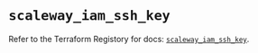 # `scaleway_iam_ssh_key`

Refer to the Terraform Registory for docs: [`scaleway_iam_ssh_key`](https://registry.terraform.io/providers/scaleway/scaleway/2.28.0/docs/resources/iam_ssh_key).
